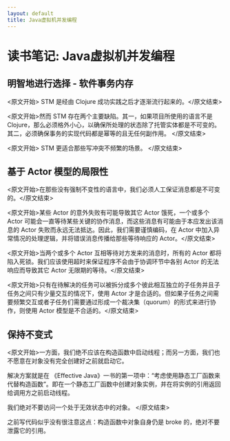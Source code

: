 ```yaml
---
layout: default
title: Java虚拟机并发编程
---
```


# 读书笔记: Java虚拟机并发编程


## 明智地进行选择 - 软件事务内存

<原文开始> STM 是经由 Clojure 成功实践之后才逐渐流行起来的。</原文结束>

<原文开始>然而 STM 存在两个主要缺陷。其一，如果项目所使用的语言不是 Clojure，那么必须格外小心，以确保所处理的状态除了托管实体都是不可变的。其二，必须确保事务的实现代码都是幂等的且无任何副作用。
</原文结束>

<原文开始>
STM 更适合那些写冲突不频繁的场景。
</原文结束>
## 基于 Actor 模型的局限性

<原文开始>在那些没有强制不变性的语言中，我们必须人工保证消息都是不可变的。</原文结束>

<原文开始>某些 Actor 的意外失败有可能导致其它 Actor 饿死，一个或多个 Actor 可能会一直等待某些关键的协作消息，而这些消息有可能由于本应发出该消息的 Actor 失败而永远无法抵达。因此，我们需要谨慎编码，在 Actor 中加入异常情况的处理逻辑，并将错误消息传播给那些等待响应的 Actor。</原文结束>

<原文开始>当两个或多个 Actor 互相等待对方发来的消息时，所有的 Actor 都将陷入死锁。我们应该使用超时来保证程序不会由于协调环节中各别 Actor 的无法响应而导致其它 Actor 无限期的等待。</原文结束>

<原文开始>只有在待解决的任务可以被拆分成多个彼此相互独立的子任务并且子任务之间只有少量交互的情况下，使用 Actor 才是合适的。但如果子任务之间需要频繁交互或者子任务们需要通过形成一个裁决集（quorum）的形式来进行协作，则使用 Actor 模型是不合适的。</原文结束>
## 保持不变式

<原文开始>一方面，我们绝不应该在构造函数中启动线程；而另一方面，我们也不愿意在对象没有完全创建好之前就启动它。

解决方案就是在 《Effective Java》一书的第一项中：“考虑使用静态工厂函数来代替构造函数”。即在一个静态工厂函数中创建对象实例，并在将实例的引用返回给调用方之前启动线程。

我们绝对不要访问一个处于无效状态中的对象。
</原文结束>

之前写代码似乎没有很注意这点：构造函数中对象自身仍是 broke 的，绝对不要泄露它的引用。